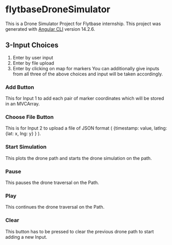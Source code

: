 # flytbaseDroneSimulator

This is a Drone Simulator Project for Flytbase internship.
This project was generated with [Angular CLI](https://github.com/angular/angular-cli) version 14.2.6.

## 3-Input Choices 

1. Enter by user input
2. Enter by file upload
3. Enter by clicking on map for markers
You can additionally give inputs from all three of the above choices and input will be taken accordingly.


### Add Button

This for Input 1 to add each pair of marker coordinates which will be stored in an MVCArray.


### Choose File Button

This is for Input 2 to upload a file of JSON format ( {timestamp: value, latlng: {lat: x, lng: y} } ).


### Start Simulation

This plots the drone path and starts the drone simulation on the path.


### Pause

This pauses the drone traversal on the Path.


### Play

This continues the drone traversal on the Path.


### Clear

This button has to be pressed to clear the previous drone path to start adding a new Input.

